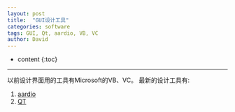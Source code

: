 ```yaml
---
layout: post
title:  "GUI设计工具"
categories: software
tags: GUI, Qt, aardio, VB, VC
author: David
---
```


* content
{:toc}

---

以前设计界面用的工具有Microsoft的VB、VC。
最新的设计工具有:
1. [aardio](https://www.aardio.com/)
2. [QT](https://www.qt.io/zh-cn/product/ui-design-tools)

